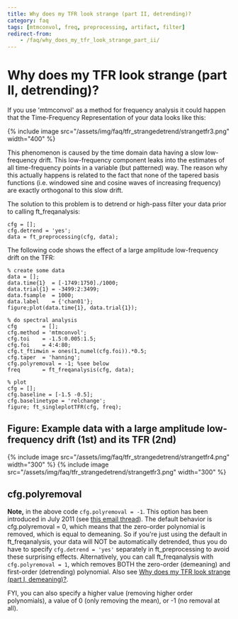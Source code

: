 ```yaml
---
title: Why does my TFR look strange (part II, detrending)?
category: faq
tags: [mtmconvol, freq, preprocessing, artifact, filter]
redirect-from:
    - /faq/why_does_my_tfr_look_strange_part_ii/
---
```


# Why does my TFR look strange (part II, detrending)?

If you use 'mtmconvol' as a method for frequency analysis it could happen that the Time-Frequency Representation of your data looks like this:

{% include image src="/assets/img/faq/tfr_strangedetrend/strangetfr3.png" width="400" %}

This phenomenon is caused by the time domain data having a slow low-frequency drift. This low-frequency component leaks into the estimates of all time-frequency points in a variable (but patterned) way. The reason why this actually happens is related to the fact that none of the tapered basis functions (i.e. windowed sine and cosine waves of increasing frequency) are exactly orthogonal to this slow drift.

The solution to this problem is to detrend or high-pass filter your data prior to calling ft_freqanalysis:

    cfg = [];
    cfg.detrend = 'yes';
    data = ft_preprocessing(cfg, data);

The following code shows the effect of a large amplitude low-frequency drift on the TFR:

    % create some data
    data = [];
    data.time{1}  = [-1749:1750]./1000;
    data.trial{1} = -3499:2:3499;
    data.fsample  = 1000;
    data.label    = {'chan01'};
    figure;plot(data.time{1}, data.trial{1});

    % do spectral analysis
    cfg        = [];
    cfg.method = 'mtmconvol';
    cfg.toi    = -1.5:0.005:1.5;
    cfg.foi    = 4:4:80;
    cfg.t_ftimwin = ones(1,numel(cfg.foi)).*0.5;
    cfg.taper  = 'hanning';
    cfg.polyremoval = -1; %see below
    freq       = ft_freqanalysis(cfg, data);

    % plot
    cfg = [];
    cfg.baseline = [-1.5 -0.5];
    cfg.baselinetype = 'relchange';
    figure; ft_singleplotTFR(cfg, freq);

## Figure: Example data with a large amplitude low-frequency drift (1st) and its TFR (2nd)

{% include image src="/assets/img/faq/tfr_strangedetrend/strangetfr4.png" width="300" %}
{% include image src="/assets/img/faq/tfr_strangedetrend/strangetfr3.png" width="300" %}

## cfg.polyremoval

**Note,** in the above code `cfg.polyremoval = -1`. This option has been introduced in July 2011 (see [this email thread](http://mailman.science.ru.nl/pipermail/fieldtrip/2012-January/004666.html)). The default behavior is cfg.polyremoval = 0, which means that the zero-order polynomial is removed, which is equal to demeaning. So if you're just using the default in ft_freqanalysis, your data will NOT be automatically detrended, thus you do have to specify `cfg.detrend = 'yes'` separately in ft_preprocessing to avoid these surprising effects. Alternatively, you can call ft_freqanalysis with `cfg.polyremoval = 1`, which removes BOTH the zero-order (demeaning) and first-order (detrending) polynomial. Also see [Why does my TFR look strange (part I, demeaning)?](/faq/tfr_strangedemean).

FYI, you can also specify a higher value (removing higher order polynomials), a value of 0 (only removing the mean), or -1 (no removal at all).
